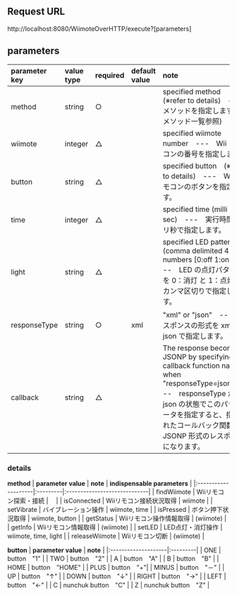 ## Request URL ##
http://localhost:8080/WiimoteOverHTTP/execute?[parameters]
## parameters ##
| **parameter key** | **value type** | **required** | **default value** | **note** |
|:------------------|:---------------|:-------------|:------------------|:---------|
| method            | string         | ○          |　                | specified method　(※refer to details)　---　メソッドを指定します。(※メソッド一覧参照) |
| wiimote           | integer        | △          |　                | specified wiimote number　---　Wii リモコンの番号を指定します。 |
| button            | string         | △          |　                | specified button　(※refer to details)　---　Wii リモコンのボタンを指定します。 |
| time              | integer        | △          |　                | specified time (milli sec)　---　実行時間をミリ秒で指定します。 |
| light             | string         | △          |　                | specified LED pattern (comma delimited 4 numbers [0:off 1:on])　---　LED の点灯パターンを 0：消灯 と 1：点灯 のカンマ区切りで指定します。 |
| responseType      | string         | ○          | xml               | "xml" or "json"　---　レスポンスの形式を xml か json で指定します。 |
| callback          | string         | △          |　                | The response becomes JSONP by specifying the callback function name when "responseType=json".　---　responseType が json の状態でこのパラメータを指定すると、指定されたコールバック関数名の JSONP 形式のレスポンスになります。 |

### details ###
**method**
| **parameter value** | **note** | **indispensable parameters** |
|:--------------------|:---------|:-----------------------------|
| findWiimote         | Wiiリモコン探索・接続 |　                           |
| isConnected         | Wiiリモコン接続状況取得 | wiimote                      |
| setVibrate          | バイブレーション操作 | wiimote, time                |
| isPressed           | ボタン押下状況取得 | wiimote, button              |
| getStatus           | Wiiリモコン操作情報取得 | (wiimote)                    |
| getInfo             | Wiiリモコン情報取得 | (wiimote)                    |
| setLED              | LED点灯・消灯操作 | wiimote, time, light         |
| releaseWiimote      | Wiiリモコン切断 | (wiimote)                    |

**button**
| **parameter value** | **note** |
|:--------------------|:---------|
| ONE                 | button　"1" |
| TWO                 | button　"2" |
| A                   | button　"A" |
| B                   | button　"B" |
| HOME                | button　"HOME" |
| PLUS                | button　"+"|
| MINUS               | button　"－" |
| UP                  | button　"↑" |
| DOWN                | button　"↓" |
| RIGHT               | button　"→" |
| LEFT                | button　"←" |
| C                   | nunchuk button　"C" |
| Z                   | nunchuk button　"Z" |